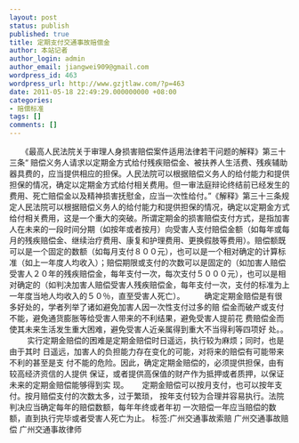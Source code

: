 ```yaml
---
layout: post
status: publish
published: true
title: 定期支付交通事故赔偿金
author: 本站记者
author_login: admin
author_email: jiangwei909@gmail.com
wordpress_id: 463
wordpress_url: http://www.gzjtlaw.com/?p=463
date: 2011-05-18 22:49:29.000000000 +08:00
categories:
- 赔偿标准
tags: []
comments: []
---
```

 　　《最高人民法院关于审理人身损害赔偿案件适用法律若干问题的解释》第三十三条&ldquo; 赔偿义务人请求以定期金方式给付残疾赔偿金、被扶养人生活费、残疾辅助器具费的，应当提供相应的担保。人民法院可以根据赔偿义务人的给付能力和提供担保的情况，确定以定期金方式给付相关费用。但一审法庭辩论终结前已经发生的费用、死亡赔偿金以及精神损害抚慰金，应当一次性给付。&rdquo;《解释》第三十三条规定人民法院可以根据赔偿义务人的给付能力和提供担保的情况，确定以定期金方式给付相关费用，这是一个重大的突破。所谓定期金的损害赔偿支付方式，是指加害人在未来的一段时间分期（如按年或者按月）向受害人支付赔偿金额（如每年或每月的残疾赔偿金、继续治疗费用、康复和护理费用、更换假肢等费用）。赔偿额既可以是一个固定的数额（如每月支付８００元），也可以是一个相对确定的计算标准（如上一年度人均收入）；赔偿期限或支付的次数可以是固定的（如加害人赔偿受害人２０年的残疾赔偿金，每年支付一次，每次支付５０００元），也可以是相对确定的（如判决加害人赔偿受害人残疾赔偿金，每年支付一次，支付的标准为上一年度当地人均收入的５０％，直至受害人死亡）。 　　 确定定期金赔偿是有很多好处的，学者列举了诸如避免加害人因一次性支付过多的赔 偿金而破产或支付不能，避免通货膨胀等给受害人带来的不利结果，避免受害人提前花 费赔偿金而使其未来生活发生重大困难，避免受害人近亲属得到重大不当得利等四项好 处。。 　　 实行定期金赔偿的困难是定期金赔偿时日遥远，执行较为麻烦；同时，也是由于其时 日遥远，加害人的负担能力存在变化的可能，对将来的赔偿有可能带来不利的甚至是支 付不能的危险。因此，确定定期金赔偿的，必须提供担保，由有较高经济资信的人提供 保证，或者提供高保值的财产作为抵押或者质押，以保证未来的定期金赔偿能够得到实 现。　　 定期金赔偿可以按月支付，也可以按年支付。按月赔偿支付的次数太多，过于繁琐， 按年支付较为合理并容易执行。法院判决应当确定每年的赔偿数额，每年年终或者年初 一次赔偿一年应当赔偿的数额，直到执行完毕或者受害人死亡为止。 标签:广州交通事故索赔 广州交通事故赔偿 广州交通事故律师
